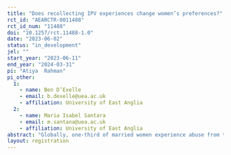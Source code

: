 ```yaml
---
title: "Does recollecting IPV experiences change women’s preferences?"
rct_id: "AEARCTR-0011488"
rct_id_num: "11488"
doi: "10.1257/rct.11488-1.0"
date: "2023-06-02"
status: "in_development"
jel: ""
start_year: "2023-06-11"
end_year: "2024-03-31"
pi: "Atiya  Rahman"
pi_other:
  1:
    - name: Ben D’Exelle
    - email: b.dexelle@uea.ac.uk
    - affiliation: University of East Anglia
  2:
    - name: Maria Isabel Santara
    - email: m.santana@uea.ac.uk
    - affiliation: University of East Anglia
abstract: "Globally, one-third of married women experience abuse from their husbands in their lifetime. For some countries, this rate is even higher (e.g., 72.6% in Bangladesh). Intimate partner violence (IPV) creates tension, fear, and anxiety among women, which might affect women’s preferences. We expect that the experience of IPV will make women more risk-averse, have lower trust in other people, and have more doubts about the future. It might also affect women’s willingness to be involved in household decisions. To investigate whether the recollection of the recent experience of IPV affects women’s risk preferences, time preferences, social preferences and willingness to be involved in household decisions, we will use a survey experiment with married women in Bangladesh. The survey includes a module on IPV consisting of questions on emotional, physical and sexual abuse and a video. This module will make women recollect their recent IPV experiences. To estimate the effect of the recollection of IPV on women’s preferences, we will randomly change the order of the IPV module (questions+ video) and the outcome modules in the survey."
layout: registration
---
```


